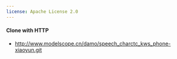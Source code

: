```yaml
---
license: Apache License 2.0
---
```

#### Clone with HTTP
* http://www.modelscope.cn/damo/speech_charctc_kws_phone-xiaoyun.git